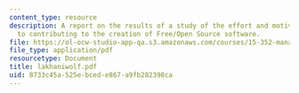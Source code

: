 ```yaml
---
content_type: resource
description: A report on the results of a study of the effort and motivations of individuals
  to contributing to the creation of Free/Open Source software.
file: https://ol-ocw-studio-app-qa.s3.amazonaws.com/courses/15-352-managing-innovation-emerging-trends-spring-2005/8733c45a525ebcede867a9fb282398ca_lakhaniwolf.pdf
file_type: application/pdf
resourcetype: Document
title: lakhaniwolf.pdf
uid: 8733c45a-525e-bced-e867-a9fb282398ca
---
```


